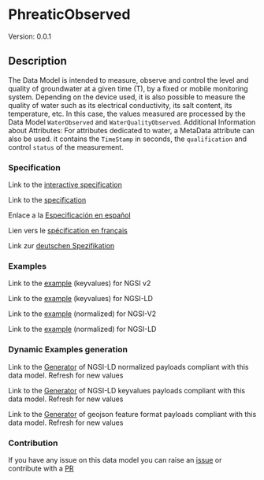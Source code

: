 # PhreaticObserved
Version: 0.0.1

## Description 

The Data Model is intended to measure, observe and control the level and quality of groundwater at a given time (T), by a fixed or mobile monitoring system. Depending on the device used, it is also possible to measure the quality of water such as its electrical conductivity, its salt content, its temperature, etc. In this case, the values measured are processed by the Data Model `WaterObserved` and `WaterQualityObserved`. Additional Information about Attributes: For attributes dedicated to water, a MetaData attribute can also be used. it contains the `TimeStamp` in seconds, the `qualification` and control `status` of the measurement.
### Specification

Link to the [interactive specification](https://swagger.lab.fiware.org/?url=https://raw.githubusercontent.com/smart-data-models/dataModel.Environment/master/PhreaticObserved/swagger.yaml)

Link to the [specification](https://github.com/smart-data-models/dataModel.Environment/blob/master/PhreaticObserved/doc/spec.md)

Enlace a la [Especificación en español](https://github.com/smart-data-models/dataModel.Environment/blob/master/PhreaticObserved/doc/spec_ES.md)

Lien vers le [spécification en français](https://github.com/smart-data-models/dataModel.Environment/blob/master/PhreaticObserved/doc/spec_FR.md)

Link zur [deutschen Spezifikation](https://github.com/smart-data-models/dataModel.Environment/blob/master/PhreaticObserved/doc/spec_DE.md)
### Examples

Link to the [example](https://github.com/smart-data-models/dataModel.Environment/blob/master/PhreaticObserved/examples/example.json) (keyvalues) for NGSI v2

Link to the [example](https://github.com/smart-data-models/dataModel.Environment/blob/master/PhreaticObserved/examples/example.jsonld) (keyvalues) for NGSI-LD

Link to the [example](https://github.com/smart-data-models/dataModel.Environment/blob/master/PhreaticObserved/examples/example-normalized.json) (normalized) for NGSI-V2

Link to the [example](https://github.com/smart-data-models/dataModel.Environment/blob/master/PhreaticObserved/examples/example-normalized.jsonld) (normalized) for NGSI-LD
### Dynamic Examples generation

Link to the [Generator](https://smartdatamodels.org/extra/ngsi-ld_generator.php?schemaUrl=https://raw.githubusercontent.com/smart-data-models/dataModel.Environment/master/PhreaticObserved/schema.json&email=info@smartdatamodels.org) of NGSI-LD normalized payloads compliant with this data model. Refresh for new values

Link to the [Generator](https://smartdatamodels.org/extra/ngsi-ld_generator_keyvalues.php?schemaUrl=https://raw.githubusercontent.com/smart-data-models/dataModel.Environment/master/PhreaticObserved/schema.json&email=info@smartdatamodels.org) of NGSI-LD keyvalues payloads compliant with this data model. Refresh for new values

Link to the [Generator](https://smartdatamodels.org/extra/geojson_features_generator_v1.0.php?schemaUrl=https://raw.githubusercontent.com/smart-data-models/dataModel.Environment/master/PhreaticObserved/schema.json&email=info@smartdatamodels.org) of geojson feature format payloads compliant with this data model. Refresh for new values
### Contribution

 If you have any issue on this data model you can raise an [issue](https://github.com/smart-data-models/dataModel.Environment/issues)  or contribute with a [PR](https://github.com/smart-data-models/dataModel.Environment/pulls)